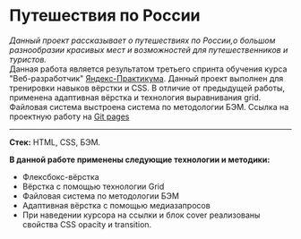 # Путешествия по России #  
*Данный проект рассказывает о путешествиях по России,о большом разнообразии красивых мест и возможностей для путешественников и туристов.*  
Данная работа является результатом третьего спринта обучения курса "Веб-разработчик" [Яндекс-Практикума](https://practicum.yandex.ru/ "Сайт Яндекс-Практикума"). Данный проект выполнен для тренировки навыков вёрстки и CSS.
В отличие от предыдущей работы, применена адаптивная вёрстка и технология выравнивания grid. Файловая система выстроена система по методологии БЭМ.
Ссылка на проектную работу на [Git pages](https://andreiklepko88.github.io/russian-travel/ "Ссылка на сайт Путешествия по России")
***  
**Стек:** HTML, CSS, БЭМ.

**В данной работе применены следующие технологии и методики:**  
* Флексбокс-вёрстка  
* Вёрстка с помощью технологии Grid
* Файловая система по методологии БЭМ
* Адаптивная вёрстка с помощью медиазапросов
* При наведении курсора на ссылки и блок cover реализованы свойства CSS opacity и transition.
